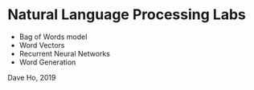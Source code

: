 # Natural Language Processing Labs
- Bag of Words model
- Word Vectors
- Recurrent Neural Networks
- Word Generation

Dave Ho, 2019
